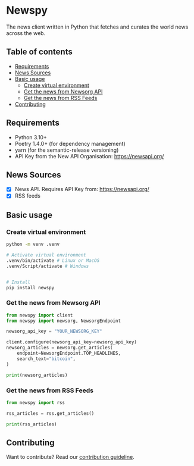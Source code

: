 # Newspy

The news client written in Python that fetches and curates the world news across the web.

## Table of contents

- [Requirements](#requirements)
- [News Sources](#news-sources)
- [Basic usage](#basic-usage)
    - [Create virtual environment](#create-virtual-environment)
    - [Get the news from Newsorg API](#get-the-news-from-newsorg-api)
    - [Get the news from RSS Feeds](#get-the-news-from-rss-feeds)
- [Contributing](#contributing)

## Requirements

* Python 3.10+
* Poetry 1.4.0+ (for dependency management)
* yarn (for the semantic-release versioning)
* API Key from the New API Organisation: https://newsapi.org/

## News Sources

- [X] News API. Requires API Key from: https://newsapi.org/
- [X] RSS feeds

## Basic usage

### Create virtual environment

```bash
python -m venv .venv

# Activate virtual environment
.venv/bin/activate # Linux or MacOS
.venv/Script/activate # Windows


# Install
pip install newspy
```

### Get the news from Newsorg API

```python
from newspy import client
from newspy import newsorg, NewsorgEndpoint

newsorg_api_key = "YOUR_NEWSORG_KEY"

client.configure(newsorg_api_key=newsorg_api_key)
newsorg_articles = newsorg.get_articles(
    endpoint=NewsorgEndpoint.TOP_HEADLINES,
    search_text="bitcoin",
)

print(newsorg_articles)
```

### Get the news from RSS Feeds

```python
from newspy import rss

rss_articles = rss.get_articles()

print(rss_articles)
```

## Contributing

Want to contribute? Read our [contribution guideline](./CONTRIBUTING.md).
